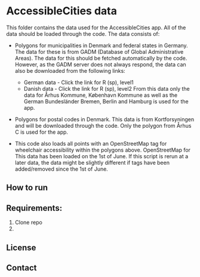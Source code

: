 # AccessibleCities data
This folder contains the data used for the AccessibleCities app.
All of the data should be loaded through the code.
The data consists of:
- Polygons for municipalities in Denmark and federal states in Germany.    The data for these is from GADM (Database of Global Administrative Areas). The data for this should be fetched automatically by the code. However, as the GADM server does not always respond, the data can also be downloaded from the following links:
    - German data - Click the link for R (sp), level1
    - Danish data - Click the link for R (sp), level2
From this data only the data for Århus Kommune, København Kommune as well as the German Bundesländer Bremen, Berlin and Hamburg is used for the app.
- Polygons for postal codes in Denmark. This data is from Kortforsyningen and will be downloaded through the code. Only the polygon from Århus C is used for the app.

- This code also loads all points with an OpenStreetMap tag for wheelchair accessibility within the polygons above. OpenStreetMap for 
This data has been loaded on the 1st of June. If this script is rerun at a later data, the data might be slightly different if tags have been added/removed since the 1st of June.


## How to run
Requirements:
  -
1. Clone repo
2.

## License
## Contact

